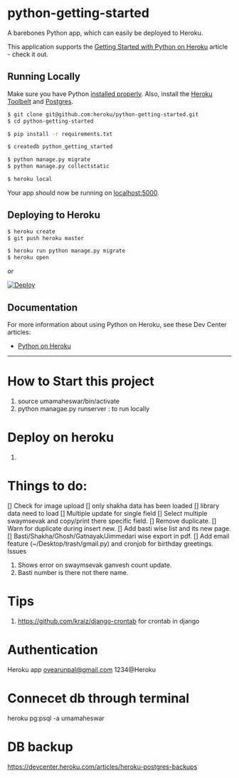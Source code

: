 # python-getting-started

A barebones Python app, which can easily be deployed to Heroku.

This application supports the [Getting Started with Python on Heroku](https://devcenter.heroku.com/articles/getting-started-with-python) article - check it out.

## Running Locally

Make sure you have Python [installed properly](http://install.python-guide.org).  Also, install the [Heroku Toolbelt](https://toolbelt.heroku.com/) and [Postgres](https://devcenter.heroku.com/articles/heroku-postgresql#local-setup).

```sh
$ git clone git@github.com:heroku/python-getting-started.git
$ cd python-getting-started

$ pip install -r requirements.txt

$ createdb python_getting_started

$ python manage.py migrate
$ python manage.py collectstatic

$ heroku local
```

Your app should now be running on [localhost:5000](http://localhost:5000/).

## Deploying to Heroku

```sh
$ heroku create
$ git push heroku master

$ heroku run python manage.py migrate
$ heroku open
```
or

[![Deploy](https://www.herokucdn.com/deploy/button.png)](https://heroku.com/deploy)

## Documentation

For more information about using Python on Heroku, see these Dev Center articles:

- [Python on Heroku](https://devcenter.heroku.com/categories/python)

--------------------------------------
# How to Start this project
1. source umamaheswar/bin/activate
2. python managae.py runserver : to run locally


# Deploy on heroku
1.

# Things to do:
[] Check for image upload
[] only shakha data has been loaded
[] library data need to load
[] Multiple update for single field
[] Select multiple swaymsevak and copy/print there specific field.
[] Remove duplicate.
[] Warn for duplicate during insert new.
[] Add basti wise list and its new page.
[] Basti/Shakha/Ghosh/Gatnayak/Jimmedari wise export in pdf.
[] Add email feature (~/Desktop/trash/gmail.py) and cronjob for birthday greetings.
Issues
1. Shows error on swaymsevak ganvesh count update.
2. Basti number is there not there name. 

# Tips
1. https://github.com/kraiz/django-crontab for crontab in django


# Authentication
Heroku app
oyearunpal@gmail.com
1234@Heroku

# Connecet db through terminal
heroku pg:psql -a umamaheswar
# DB backup
https://devcenter.heroku.com/articles/heroku-postgres-backups